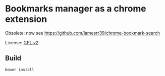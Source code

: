 # Bookmarks manager as a chrome extension #

Obsolete: now see https://github.com/jamesrr39/chrome-bookmark-search

License: [GPL v2](http://choosealicense.com/licenses/gpl-2.0/)

## Build ##

    bower install
